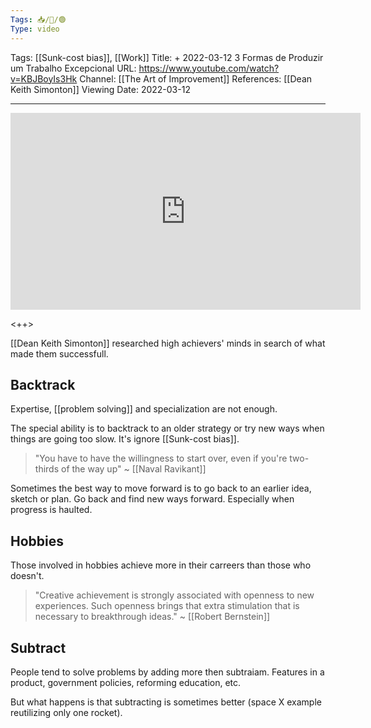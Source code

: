 ```yaml
---
Tags: 📥/🎥/🟢
Type: video
---
```


Tags: [[Sunk-cost bias]], [[Work]]
Title: + 2022-03-12 3 Formas de Produzir um Trabalho Excepcional
URL: https://www.youtube.com/watch?v=KBJBoyIs3Hk
Channel: [[The Art of Improvement]]
References: [[Dean Keith Simonton]] 
Viewing Date: 2022-03-12 

---

<center>
	<iframe width="560" height="315" src="https://www.youtube.com/embed/KBJBoyIs3Hk" frameborder="0" allow="accelerometer; autoplay; encrypted-media; gyroscope; picture-in-picture" allow-fullscreen></iframe>
</center>

<++>

[[Dean Keith Simonton]] researched high achievers' minds in search of what made them successfull.

## Backtrack
Expertise, [[problem solving]] and specialization are not enough.

The special ability is to backtrack to an older strategy or try new ways when things are going too slow. It's ignore [[Sunk-cost bias]].

> "You have to have the willingness to start over, even if you're two-thirds of the way up"
> ~ [[Naval Ravikant]]

Sometimes the best way to move forward is to go back to an earlier idea, sketch or plan. Go back and find new ways forward. Especially when progress is haulted.


## Hobbies
Those involved in hobbies achieve more in their carreers than those who doesn't.

> "Creative achievement is strongly associated with openness to new experiences. Such openness brings that extra stimulation that is necessary to breakthrough ideas."
> ~ [[Robert Bernstein]]

## Subtract
People tend to solve problems by adding more then subtraiam. Features in a product, government policies, reforming education, etc.

But what happens is that subtracting is sometimes better (space X example reutilizing only one rocket).